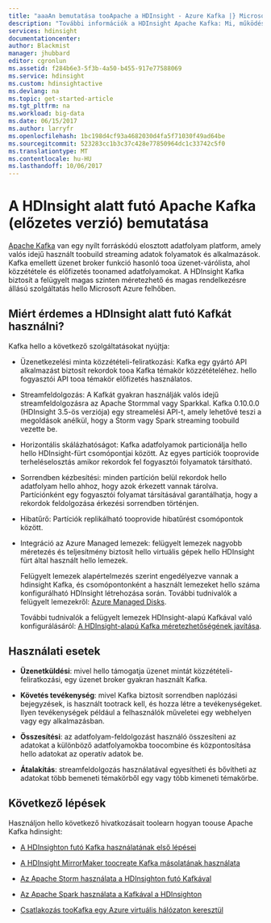 ```yaml
---
title: "aaaAn bemutatása tooApache a HDInsight - Azure Kafka |} Microsoft Docs"
description: "További információk a HDInsight Apache Kafka: Mi, működés, és ahol toofind példák és az első lépések információkat."
services: hdinsight
documentationcenter: 
author: Blackmist
manager: jhubbard
editor: cgronlun
ms.assetid: f284b6e3-5f3b-4a50-b455-917e77588069
ms.service: hdinsight
ms.custom: hdinsightactive
ms.devlang: na
ms.topic: get-started-article
ms.tgt_pltfrm: na
ms.workload: big-data
ms.date: 06/15/2017
ms.author: larryfr
ms.openlocfilehash: 1bc198d4cf93a4682030d4fa5f71030f49ad64be
ms.sourcegitcommit: 523283cc1b3c37c428e77850964dc1c33742c5f0
ms.translationtype: MT
ms.contentlocale: hu-HU
ms.lasthandoff: 10/06/2017
---
```

# <a name="introducing-apache-kafka-on-hdinsight-preview"></a>A HDInsight alatt futó Apache Kafka (előzetes verzió) bemutatása

[Apache Kafka](https://kafka.apache.org) van egy nyílt forráskódú elosztott adatfolyam platform, amely valós idejű használt toobuild streaming adatok folyamatok és alkalmazások. Kafka emellett üzenet broker funkció hasonló tooa üzenet-várólista, ahol közzététele és előfizetés toonamed adatfolyamokat. A HDInsight Kafka biztosít a felügyelt magas szinten méretezhető és magas rendelkezésre állású szolgáltatás hello Microsoft Azure felhőben.

## <a name="why-use-kafka-on-hdinsight"></a>Miért érdemes a HDInsight alatt futó Kafkát használni?

Kafka hello a következő szolgáltatásokat nyújtja:

* Üzenetkezelési minta közzétételi-feliratkozási: Kafka egy gyártó API alkalmazást biztosít rekordok tooa Kafka témakör közzétételéhez. hello fogyasztói API tooa témakör előfizetés használatos.

* Streamfeldolgozás: A Kafkát gyakran használják valós idejű streamfeldolgozásra az Apache Stormmal vagy Sparkkal. Kafka 0.10.0.0 (HDInsight 3.5-ös verziója) egy streamelési API-t, amely lehetővé teszi a megoldások anélkül, hogy a Storm vagy Spark streaming toobuild vezette be.

* Horizontális skálázhatóságot: Kafka adatfolyamok particionálja hello hello HDInsight-fürt csomópontjai között. Az egyes partíciók tooprovide terheléselosztás amikor rekordok fel fogyasztói folyamatok társítható.

* Sorrendben kézbesítési: minden partíción belül rekordok hello adatfolyam hello ahhoz, hogy azok érkezett vannak tárolva. Partíciónként egy fogyasztói folyamat társításával garantálhatja, hogy a rekordok feldolgozása érkezési sorrendben történjen.

* Hibatűrő: Partíciók replikálható tooprovide hibatűrést csomópontok között.

* Integráció az Azure Managed lemezek: felügyelt lemezek nagyobb méretezés és teljesítmény biztosít hello virtuális gépek hello HDInsight fürt által használt hello lemezek.

    Felügyelt lemezek alapértelmezés szerint engedélyezve vannak a hdinsight Kafka, és csomópontonként a használt lemezeket hello száma konfigurálható HDInsight létrehozása során. További tudnivalók a felügyelt lemezekről: [Azure Managed Disks](../virtual-machines/windows/managed-disks-overview.md).

    További tudnivalók a felügyelt lemezek HDInsight-alapú Kafkával való konfigurálásáról: [A HDInsight-alapú Kafka méretezhetőségének javítása](hdinsight-apache-kafka-scalability.md).

## <a name="use-cases"></a>Használati esetek

* **Üzenetküldési**: mivel hello támogatja üzenet mintát közzétételi-feliratkozási, egy üzenet broker gyakran használt Kafka.

* **Követés tevékenység**: mivel Kafka biztosít sorrendben naplózási bejegyzések, is használt tootrack kell, és hozza létre a tevékenységeket. Ilyen tevékenységek például a felhasználók műveletei egy webhelyen vagy egy alkalmazásban.

* **Összesítési**: az adatfolyam-feldolgozást használó összesíteni az adatokat a különböző adatfolyamokba toocombine és központosítása hello adatokat az operatív adatok be.

* **Átalakítás**: streamfeldolgozás használatával egyesítheti és bővítheti az adatokat több bemeneti témakörből egy vagy több kimeneti témakörbe.

## <a name="next-steps"></a>Következő lépések

Használjon hello következő hivatkozásait toolearn hogyan toouse Apache Kafka hdinsight:

* [A HDInsighton futó Kafka használatának első lépései](hdinsight-apache-kafka-get-started.md)

* [A HDInsight MirrorMaker toocreate Kafka másolatának használata](hdinsight-apache-kafka-mirroring.md)

* [Az Apache Storm használata a HDInsighton futó Kafkával](hdinsight-apache-storm-with-kafka.md)

* [Az Apache Spark használata a Kafkával a HDInsighton](hdinsight-apache-spark-with-kafka.md)

* [Csatlakozás tooKafka egy Azure virtuális hálózaton keresztül](hdinsight-apache-kafka-connect-vpn-gateway.md)
